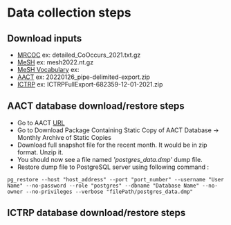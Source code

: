 # Data collection steps

## Download inputs

- [MRCOC](https://lhncbc.nlm.nih.gov/ii/information/MRCOC.html) ex: detailed_CoOccurs_2021.txt.gz
- [MeSH](https://www.nlm.nih.gov/databases/download/mesh.html) ex: mesh2022.nt.gz
- [MeSH Vocabulary](https://www.nlm.nih.gov/databases/download/mesh.html) ex: 
- [AACT](https://aact.ctti-clinicaltrials.org/pipe_files) ex: 20220126_pipe-delimited-export.zip
- [ICTRP](https://www.who.int/clinical-trials-registry-platform) ex: ICTRPFullExport-682359-12-01-2021.zip

## AACT database download/restore steps

- Go to AACT [URL](https://aact.ctti-clinicaltrials.org/snapshots)
- Go to Download Package Containing Static Copy of AACT Database -> Monthly Archive of Static Copies
- Download full snapshot file for the recent month. It would be in zip format. Unzip it.
- You should now see a file named _'postgres_data.dmp'_ dump file.
- Restore dump file to PostgreSQL server using following command :
        
`pg_restore --host "host_address" --port "port_number" --username "User Name" --no-password --role "postgres" --dbname "Database Name" --no-owner --no-privileges --verbose "filePath/postgres_data.dmp"`

## ICTRP database download/restore steps
